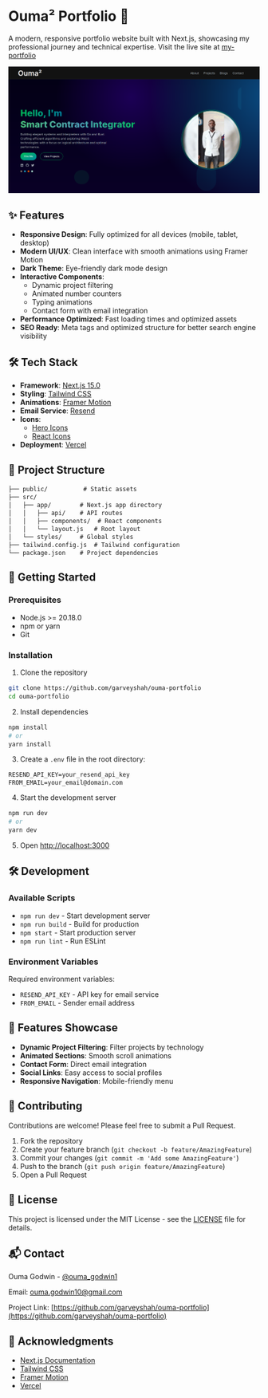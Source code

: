 # Ouma² Portfolio 🚀

A modern, responsive portfolio website built with Next.js, showcasing my professional journey and technical expertise. Visit the live site at [my-portfolio](https://ouma-portfolio-six.vercel.app/)

![Portfolio Preview](public/images/projects/banner.png)

## ✨ Features

- **Responsive Design**: Fully optimized for all devices (mobile, tablet, desktop)
- **Modern UI/UX**: Clean interface with smooth animations using Framer Motion
- **Dark Theme**: Eye-friendly dark mode design
- **Interactive Components**: 
  - Dynamic project filtering
  - Animated number counters
  - Typing animations
  - Contact form with email integration
- **Performance Optimized**: Fast loading times and optimized assets
- **SEO Ready**: Meta tags and optimized structure for better search engine visibility

## 🛠️ Tech Stack

- **Framework**: [Next.js 15.0](https://nextjs.org/)
- **Styling**: [Tailwind CSS](https://tailwindcss.com/)
- **Animations**: [Framer Motion](https://www.framer.com/motion/)
- **Email Service**: [Resend](https://resend.com/)
- **Icons**: 
  - [Hero Icons](https://heroicons.com/)
  - [React Icons](https://react-icons.github.io/react-icons/)
- **Deployment**: [Vercel](https://vercel.com/)

## 📂 Project Structure

```plaintext
├── public/          # Static assets
├── src/
│   ├── app/        # Next.js app directory
│   │   ├── api/    # API routes
│   │   ├── components/  # React components
│   │   └── layout.js   # Root layout
│   └── styles/     # Global styles
├── tailwind.config.js  # Tailwind configuration
└── package.json    # Project dependencies
```

## 🚀 Getting Started

### Prerequisites

- Node.js >= 20.18.0
- npm or yarn
- Git

### Installation

1. Clone the repository
```bash
git clone https://github.com/garveyshah/ouma-portfolio
cd ouma-portfolio
```

2. Install dependencies
```bash
npm install
# or
yarn install
```

3. Create a `.env` file in the root directory:
```env
RESEND_API_KEY=your_resend_api_key
FROM_EMAIL=your_email@domain.com
```

4. Start the development server
```bash
npm run dev
# or
yarn dev
```

5. Open [http://localhost:3000](http://localhost:3000)

## 🛠️ Development

### Available Scripts

- `npm run dev` - Start development server
- `npm run build` - Build for production
- `npm start` - Start production server
- `npm run lint` - Run ESLint

### Environment Variables

Required environment variables:

- `RESEND_API_KEY` - API key for email service
- `FROM_EMAIL` - Sender email address

## 📱 Features Showcase

- **Dynamic Project Filtering**: Filter projects by technology
- **Animated Sections**: Smooth scroll animations
- **Contact Form**: Direct email integration
- **Social Links**: Easy access to social profiles
- **Responsive Navigation**: Mobile-friendly menu

## 🤝 Contributing

Contributions are welcome! Please feel free to submit a Pull Request.

1. Fork the repository
2. Create your feature branch (`git checkout -b feature/AmazingFeature`)
3. Commit your changes (`git commit -m 'Add some AmazingFeature'`)
4. Push to the branch (`git push origin feature/AmazingFeature`)
5. Open a Pull Request

## 📝 License

This project is licensed under the MIT License - see the [LICENSE](LICENSE) file for details.

## 📬 Contact

Ouma Godwin - [@ouma_godwin1](https://twitter.com/ouma_godwin1)

Email: [ouma.godwin10@gmail.com](mailto:ouma.godwin10@gmail.com)

Project Link: [https://github.com/garveyshah/ouma-portfolio](https://github.com/garveyshah/ouma-portfolio)

## 🙏 Acknowledgments

- [Next.js Documentation](https://nextjs.org/docs)
- [Tailwind CSS](https://tailwindcss.com/)
- [Framer Motion](https://www.framer.com/motion/)
- [Vercel](https://vercel.com/)
